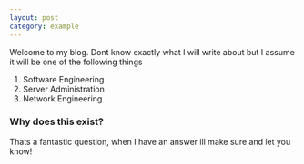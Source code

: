 ```yaml
---
layout: post
category: example
---
```

Welcome to my blog. Dont know exactly what I will write about but I assume it will be one of the following things
1. Software Engineering
2. Server Administration
3. Network Engineering
### Why does this exist?
Thats a fantastic question, when I have an answer ill make sure and let you know!